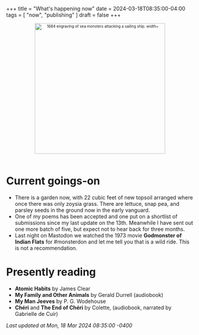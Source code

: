 +++
title = "What's happening now"
date = 2024-03-18T08:35:00-04:00
tags = [
    "now",
    "publishing"
]
draft = false
+++
<div align="center" style="font-size:x-small"><img src="https://milkfish08.s3.amazonaws.com/photo/blog/abovethefold/1684-untitled-engraving-of-sea-monsters-attacking-a-sailing-vessel-49fa31.jpg" alt="1684 engraving of sea monsters attacking a sailing ship. width="512" height="351" title="Sea monsters attacking a sailing ship" /></div><br clear="all" />


# Current goings-on

* There is a garden now, with 22 cubic feet of new topsoil arranged where once there was only zoysia grass.
There are lettuce, snap pea, and parsley seeds in the ground now in the early vanguard.
* One of my poems has been accepted and one put on a shortlist of submissions since my last update on the 13th.
Meanwhile I have sent out one more batch of five, but expect not to hear back for three months.
* Last night on Mastodon we watched the 1973 movie **Godmonster of Indian Flats** for #monsterdon and let me tell you that is a wild ride.
This is not a recommendation.

# Presently reading

* __Atomic Habits__ by James Clear
* __My Family and Other Animals__ by Gerald Durrell (audiobook)
* __My Man Jeeves__ by P. G. Wodehouse
* __Ch&#233;ri__ and __The End of Ch&#233;ri__ by Colette, (audiobook, narrated by Gabrielle de Cuir)

*Last updated at Mon, 18 Mar 2024 08:35:00 -0400*
